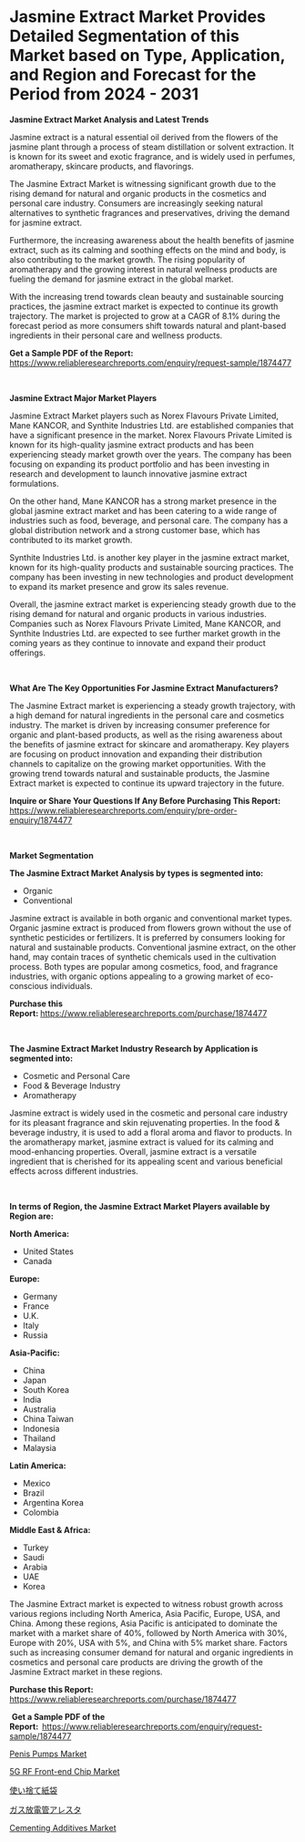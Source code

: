 <p><h1>Jasmine Extract Market Provides Detailed Segmentation of this Market based on Type, Application, and Region and Forecast for the Period from 2024 - 2031</h1></p><p><strong>Jasmine Extract Market Analysis and Latest Trends</strong></p>
<p><p>Jasmine extract is a natural essential oil derived from the flowers of the jasmine plant through a process of steam distillation or solvent extraction. It is known for its sweet and exotic fragrance, and is widely used in perfumes, aromatherapy, skincare products, and flavorings.</p><p>The Jasmine Extract Market is witnessing significant growth due to the rising demand for natural and organic products in the cosmetics and personal care industry. Consumers are increasingly seeking natural alternatives to synthetic fragrances and preservatives, driving the demand for jasmine extract.</p><p>Furthermore, the increasing awareness about the health benefits of jasmine extract, such as its calming and soothing effects on the mind and body, is also contributing to the market growth. The rising popularity of aromatherapy and the growing interest in natural wellness products are fueling the demand for jasmine extract in the global market.</p><p>With the increasing trend towards clean beauty and sustainable sourcing practices, the jasmine extract market is expected to continue its growth trajectory. The market is projected to grow at a CAGR of 8.1% during the forecast period as more consumers shift towards natural and plant-based ingredients in their personal care and wellness products.</p></p>
<p><strong>Get a Sample PDF of the Report:&nbsp;</strong> <a href="https://www.reliableresearchreports.com/enquiry/request-sample/1874477">https://www.reliableresearchreports.com/enquiry/request-sample/1874477</a></p>
<p>&nbsp;</p>
<p><strong>Jasmine Extract Major Market Players</strong></p>
<p><p>Jasmine Extract Market players such as Norex Flavours Private Limited, Mane KANCOR, and Synthite Industries Ltd. are established companies that have a significant presence in the market. Norex Flavours Private Limited is known for its high-quality jasmine extract products and has been experiencing steady market growth over the years. The company has been focusing on expanding its product portfolio and has been investing in research and development to launch innovative jasmine extract formulations.</p><p>On the other hand, Mane KANCOR has a strong market presence in the global jasmine extract market and has been catering to a wide range of industries such as food, beverage, and personal care. The company has a global distribution network and a strong customer base, which has contributed to its market growth.</p><p>Synthite Industries Ltd. is another key player in the jasmine extract market, known for its high-quality products and sustainable sourcing practices. The company has been investing in new technologies and product development to expand its market presence and grow its sales revenue.</p><p>Overall, the jasmine extract market is experiencing steady growth due to the rising demand for natural and organic products in various industries. Companies such as Norex Flavours Private Limited, Mane KANCOR, and Synthite Industries Ltd. are expected to see further market growth in the coming years as they continue to innovate and expand their product offerings.</p></p>
<p>&nbsp;</p>
<p><strong>What Are The Key Opportunities For Jasmine Extract Manufacturers?</strong></p>
<p><p>The Jasmine Extract market is experiencing a steady growth trajectory, with a high demand for natural ingredients in the personal care and cosmetics industry. The market is driven by increasing consumer preference for organic and plant-based products, as well as the rising awareness about the benefits of jasmine extract for skincare and aromatherapy. Key players are focusing on product innovation and expanding their distribution channels to capitalize on the growing market opportunities. With the growing trend towards natural and sustainable products, the Jasmine Extract market is expected to continue its upward trajectory in the future.</p></p>
<p><strong>Inquire or Share Your Questions If Any Before Purchasing This Report:</strong> <a href="https://www.reliableresearchreports.com/enquiry/pre-order-enquiry/1874477">https://www.reliableresearchreports.com/enquiry/pre-order-enquiry/1874477</a></p>
<p>&nbsp;</p>
<p><strong>Market Segmentation</strong></p>
<p><strong>The Jasmine Extract Market Analysis by types is segmented into:</strong></p>
<p><ul><li>Organic</li><li>Conventional</li></ul></p>
<p><p>Jasmine extract is available in both organic and conventional market types. Organic jasmine extract is produced from flowers grown without the use of synthetic pesticides or fertilizers. It is preferred by consumers looking for natural and sustainable products. Conventional jasmine extract, on the other hand, may contain traces of synthetic chemicals used in the cultivation process. Both types are popular among cosmetics, food, and fragrance industries, with organic options appealing to a growing market of eco-conscious individuals.</p></p>
<p><strong>Purchase this Report:&nbsp;</strong><a href="https://www.reliableresearchreports.com/purchase/1874477">https://www.reliableresearchreports.com/purchase/1874477</a></p>
<p>&nbsp;</p>
<p><strong>The Jasmine Extract Market Industry Research by Application is segmented into:</strong></p>
<p><ul><li>Cosmetic and Personal Care</li><li>Food & Beverage Industry</li><li>Aromatherapy</li></ul></p>
<p><p>Jasmine extract is widely used in the cosmetic and personal care industry for its pleasant fragrance and skin rejuvenating properties. In the food & beverage industry, it is used to add a floral aroma and flavor to products. In the aromatherapy market, jasmine extract is valued for its calming and mood-enhancing properties. Overall, jasmine extract is a versatile ingredient that is cherished for its appealing scent and various beneficial effects across different industries.</p></p>
<p>&nbsp;</p>
<p><strong>In terms of Region, the Jasmine Extract Market Players available by Region are:</strong></p>
<p>
    <p> <strong> North America: </strong>
        <ul>
            <li>United States</li>
            <li>Canada</li>
        </ul>
        </p> 
    <p> <strong> Europe: </strong>
        <ul>
            <li>Germany</li>
            <li>France</li>
            <li>U.K.</li>
            <li>Italy</li>
            <li>Russia</li>
        </ul>
        </p> 
    <p> <strong> Asia-Pacific: </strong>
        <ul>
            <li>China</li>
            <li>Japan</li>
            <li>South Korea</li>
            <li>India</li>
            <li>Australia</li>
            <li>China Taiwan</li>
            <li>Indonesia</li>
            <li>Thailand</li>
            <li>Malaysia</li>
        </ul>
        </p> 
    <p> <strong> Latin America: </strong>
        <ul>
            <li>Mexico</li>
            <li>Brazil</li>
            <li>Argentina Korea</li>
            <li>Colombia</li>
        </ul>
        </p> 
    <p> <strong> Middle East & Africa: </strong>
        <ul>
            <li>Turkey</li>
            <li>Saudi</li>
            <li>Arabia</li>
            <li>UAE</li>
            <li>Korea</li>
        </ul>
    </p>
    </p>
<p><p>The Jasmine Extract market is expected to witness robust growth across various regions including North America, Asia Pacific, Europe, USA, and China. Among these regions, Asia Pacific is anticipated to dominate the market with a market share of 40%, followed by North America with 30%, Europe with 20%, USA with 5%, and China with 5% market share. Factors such as increasing consumer demand for natural and organic ingredients in cosmetics and personal care products are driving the growth of the Jasmine Extract market in these regions.</p></p>
<p><strong>Purchase this Report: </strong><a href="https://www.reliableresearchreports.com/purchase/1874477">https://www.reliableresearchreports.com/purchase/1874477</a></p>
<p>&nbsp;<strong>Get a Sample PDF of the Report:&nbsp;&nbsp;</strong><a href="https://www.reliableresearchreports.com/enquiry/request-sample/1874477">https://www.reliableresearchreports.com/enquiry/request-sample/1874477</a></p>
<p><strong></strong></p>
<p><p><a href="https://issuu.com/reportprime-2/docs/penis-pumps-market-size-2030.pptx">Penis Pumps Market</a></p><p><a href="https://issuu.com/reportprime-2/docs/5g-rf-front-end-chip-market-size-2030.pptx">5G RF Front-end Chip Market</a></p><p><a href="https://github.com/xnljig2898992/Market-Research-Report-List-1/blob/main/1780760192283.md">使い捨て紙袋</a></p><p><a href="https://github.com/adcxff01450218/Market-Research-Report-List-1/blob/main/1582444192284.md">ガス放電管アレスタ</a></p><p><a href="https://github.com/Whitneyboyettebo9kiw7yr13/Market-Research-Report-List-1/blob/main/cementing-additives-market.md">Cementing Additives Market</a></p></p>